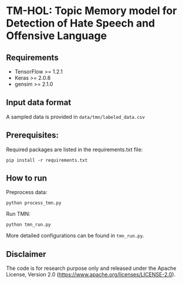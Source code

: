 # TM-HOL: Topic Memory model for Detection of Hate Speech and Offensive Language

## Requirements
* TensorFlow >= 1.2.1
* Keras >= 2.0.8
* gensim >= 2.1.0

## Input data format
A sampled data is provided in `data/tmn/labeled_data.csv` 

## Prerequisites:
Required packages are listed in the requirements.txt file:
```
pip install -r requirements.txt
```
## How to run
Preprocess data:
```
python process_tmn.py 
```
Run TMN:
```
python tmn_run.py    
```

More detailed configurations can be found in `tmn_run.py`.

## Disclaimer
The code is for research purpose only and released under the Apache License, Version 2.0 (https://www.apache.org/licenses/LICENSE-2.0).